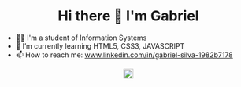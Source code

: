 <h1 align="center"> Hi there 👋 I'm Gabriel</h1>

- :technologist: I'm a student of Information Systems
- 🌱 I’m currently learning HTML5, CSS3, JAVASCRIPT
- 📫 How to reach me: www.linkedin.com/in/gabriel-silva-1982b7178

<p align="center">
  <a href="www.linkedin.com/in/gabriel-silva-1982b7178" target="blank" ><img align="center" alt="Gabriel Silva"  src="https://cdn.jsdelivr.net/npm/simple-icons@3.0.1/icons/linkedin.svg" heigth="20" width="20"/></a>
  
  
</p>
